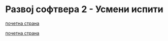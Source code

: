 # Развој софтвера 2 - Усмени испити  

[почетна страна](../README.md)

[почетна страна](../README.md)
